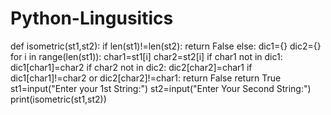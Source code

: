 # Python-Lingusitics
def isometric(st1,st2):
    if len(st1)!=len(st2):
        return False
    else:
        dic1={}
        dic2={}
        for i in range(len(st1)):
            char1=st1[i]
            char2=st2[i]
            if char1 not in dic1:
                dic1[char1]=char2
            if char2 not in dic2:
                dic2[char2]=char1
            if dic1[char1]!=char2 or dic2[char2]!=char1:
                return False
    return True
st1=input("Enter your 1st String:")
st2=input("Enter Your Second String:")
print(isometric(st1,st2))
        
    
